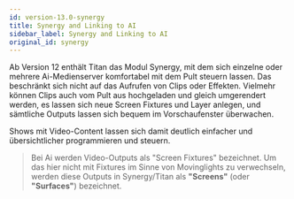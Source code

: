 ```yaml
---
id: version-13.0-synergy
title: Synergy and Linking to AI
sidebar_label: Synergy and Linking to AI
original_id: synergy
---
```


[](https://youtu.be/twfDqjNFasA "Synergy")

Ab Version 12 enthält Titan das Modul Synergy, mit dem sich einzelne
oder mehrere Ai-Medienserver komfortabel mit dem Pult steuern lassen.
Das beschränkt sich nicht auf das Aufrufen von Clips oder Effekten.
Vielmehr können Clips auch vom Pult aus hochgeladen und gleich
umgerendert werden, es lassen sich neue Screen Fixtures und Layer
anlegen, und sämtliche Outputs lassen sich bequem im Vorschaufenster
überwachen.

Shows mit Video-Content lassen sich damit deutlich einfacher und
übersichtlicher programmieren und steuern.

> Bei Ai werden Video-Outputs als "Screen Fixtures" bezeichnet. Um das hier nicht mit Fixtures im Sinne von Movinglights zu verwechseln, werden diese Outputs in Synergy/Titan als **"Screens"** (oder **"Surfaces"**) bezeichnet.

